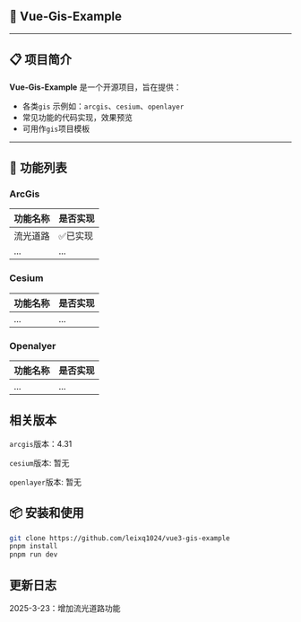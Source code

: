## 🌟 Vue-Gis-Example


---

## 📋 项目简介  

**Vue-Gis-Example** 是一个开源项目，旨在提供：  

- 各类`gis` 示例如：`arcgis`、`cesium`、`openlayer`
- 常见功能的代码实现，效果预览
- 可用作`gis`项目模板

---

## 🔧 功能列表 

### ArcGis

| 功能名称 | 是否实现 |
| -------- | -------- |
| 流光道路 | ✅已实现  |
| ...      | ...      |

### Cesium

| 功能名称 | 是否实现 |
| -------- | -------- |
| ...      | ...      |

### Openalyer

| 功能名称 | 是否实现 |
| -------- | -------- |
| ...      | ...      |

## 相关版本

`arcgis`版本：4.31

`cesium`版本: 暂无

`openlayer`版本: 暂无

## 📦 安装和使用   

```bash
git clone https://github.com/leixq1024/vue3-gis-example 
pnpm install 
pnpm run dev 
```

## 更新日志

2025-3-23：增加流光道路功能
